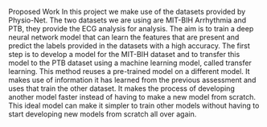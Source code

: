 Proposed Work
In this project we make use of the datasets provided by Physio-Net. The two datasets we are using are MIT-BIH Arrhythmia and PTB, they provide the ECG analysis for analysis. The aim is to train a deep neural network model that can learn the features that are present and predict the labels provided in the datasets with a high accuracy. The first step is to develop a model for the MIT-BIH dataset and to transfer this model to the PTB dataset using a machine learning model, called transfer learning. This method reuses a pre-trained model on a different model. It makes use of information it has learned from the previous assessment and uses that train the other dataset. It makes the process of developing another model faster instead of having to make a new model from scratch. This ideal model can make it simpler to train other models without having to start developing new models from scratch all over again.
